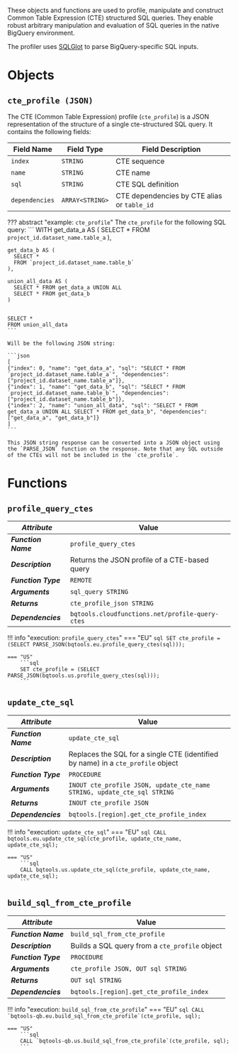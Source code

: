 These objects and functions are used to profile, manipulate and construct Common Table Expression (CTE) structured SQL queries.  They enable robust arbitrary manipulation and evaluation of SQL queries in the native BigQuery environment.

The profiler uses [SQLGlot](https://sqlglot.com/) to parse BigQuery-specific SQL inputs.

# Objects
## **`cte_profile (JSON)`**
The CTE (Common Table Expression) profile (`cte_profile`) is a JSON representation of the structure of a single cte-structured SQL query.  It contains the following fields:

Field Name | Field Type | Field Description
--- | --- | ---
`index` | `STRING` | CTE sequence
`name`| `STRING` | CTE name
`sql` | `STRING` | CTE SQL definition
`dependencies` | `ARRAY<STRING>` | CTE dependencies by CTE alias or `table_id`

??? abstract "example: `cte_profile`"
    The `cte_profile` for the following SQL query:
    ```
    WITH
    get_data_a AS (
      SELECT * 
      FROM `project_id.dataset_name.table_a`
    ),

    get_data_b AS (
      SELECT * 
      FROM `project_id.dataset_name.table_b`
    ),

    union_all_data AS (
      SELECT * FROM get_data_a UNION ALL 
      SELECT * FROM get_data_b
    )


    SELECT * 
    FROM union_all_data
    ```

    Will be the following JSON string:
    
    ```json
    [
    {"index": 0, "name": "get_data_a", "sql": "SELECT * FROM `project_id.dataset_name.table_a`", "dependencies": ["project_id.dataset_name.table_a"]},
    {"index": 1, "name": "get_data_b", "sql": "SELECT * FROM `project_id.dataset_name.table_b`", "dependencies": ["project_id.dataset_name.table_b"]},
    {"index": 2, "name": "union_all_data", "sql": "SELECT * FROM get_data_a UNION ALL SELECT * FROM get_data_b", "dependencies": ["get_data_a", "get_data_b"]}
    ]
    ```

    This JSON string response can be converted into a JSON object using the `PARSE_JSON` function on the response. Note that any SQL outside of the CTEs will not be included in the `cte_profile`.

# Functions

## **`profile_query_ctes`**
_**Attribute**_ | Value
--- | ---
_**Function Name**_ | `profile_query_ctes`
_**Description**_ | Returns the JSON profile of a CTE-based query
_**Function Type**_ | `REMOTE`
_**Arguments**_ | `sql_query STRING`
_**Returns**_ | `cte_profile_json STRING`
_**Dependencies**_ | `bqtools.cloudfunctions.net/profile-query-ctes`

!!! info "execution: `profile_query_ctes`"
    === "EU"
        ```sql
        SET cte_profile = (SELECT PARSE_JSON(bqtools.eu.profile_query_ctes(sql)));
        ```

    === "US"
        ```sql
        SET cte_profile = (SELECT PARSE_JSON(bqtools.us.profile_query_ctes(sql)));
        ```

## **`update_cte_sql`**
_**Attribute**_ | Value
--- | ---
_**Function Name**_ | `update_cte_sql`
_**Description**_ | Replaces the SQL for a single CTE (identified by name) in a `cte_profile` object
_**Function Type**_ | `PROCEDURE`
_**Arguments**_ | `INOUT cte_profile JSON, update_cte_name STRING, update_cte_sql STRING`
_**Returns**_ | `INOUT cte_profile JSON`
_**Dependencies**_ | `bqtools.[region].get_cte_profile_index`

!!! info "execution: `update_cte_sql`"
    === "EU"
        ```sql
        CALL bqtools.eu.update_cte_sql(cte_profile, update_cte_name, update_cte_sql);
        ```

    === "US"
        ```sql
        CALL bqtools.us.update_cte_sql(cte_profile, update_cte_name, update_cte_sql);
        ```

## **`build_sql_from_cte_profile`**
_**Attribute**_ | Value
--- | ---
_**Function Name**_ | `build_sql_from_cte_profile`
_**Description**_ | Builds a SQL query from a `cte_profile` object
_**Function Type**_ | `PROCEDURE`
_**Arguments**_ | `cte_profile JSON, OUT sql STRING`
_**Returns**_ | `OUT sql STRING`
_**Dependencies**_ | `bqtools.[region].get_cte_profile_index`

!!! info "execution: `build_sql_from_cte_profile`"
    === "EU"
        ```sql
        CALL `bqtools-qb.eu.build_sql_from_cte_profile`(cte_profile, sql);
        ```

    === "US"
        ```sql
        CALL `bqtools-qb.us.build_sql_from_cte_profile`(cte_profile, sql);
        ```